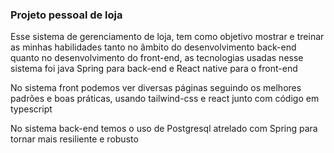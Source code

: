 ### Projeto pessoal de loja

Esse sistema de gerenciamento de loja, tem como objetivo mostrar e treinar as minhas habilidades tanto no âmbito do desenvolvimento back-end quanto no desenvolvimento do front-end, as tecnologias usadas nesse sistema foi java Spring para back-end e React native para o front-end 

No sistema front podemos ver diversas páginas seguindo os melhores padrões e boas práticas, usando tailwind-css e react junto com código em typescript 

No sistema back-end temos o uso de Postgresql atrelado com Spring para tornar mais resiliente e robusto
